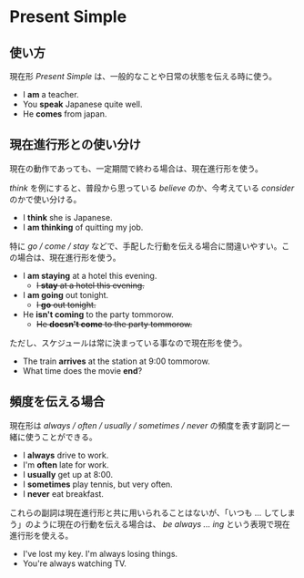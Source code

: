 # Present Simple

## 使い方

現在形 _Present Simple_ は、一般的なことや日常の状態を伝える時に使う。

* I __am__ a teacher.
* You __speak__ Japanese quite well.
* He __comes__ from japan.

## 現在進行形との使い分け

現在の動作であっても、一定期間で終わる場合は、現在進行形を使う。

_think_ を例にすると、普段から思っている _believe_ のか、今考えている _consider_ のかで使い分ける。

* I __think__ she is Japanese.
* I __am thinking__ of quitting my job.

特に _go / come / stay_ などで、手配した行動を伝える場合に間違いやすい。この場合は、現在進行形を使う。

* I __am staying__ at a hotel this evening.
  * <del>I __stay__ at a hotel this evening.</del>
* I __am going__ out tonight.
  * <del>I __go__ out tonight.</del>
* He __isn't coming__ to the party tommorow.
  * <del>He __doesn't come__ to the party tommorow.</del>

ただし、スケジュールは常に決まっている事なので現在形を使う。

* The train __arrives__ at the station at 9:00 tommorow.
* What time does the movie __end__?

## 頻度を伝える場合

現在形は _always / often / usually / sometimes / never_ の頻度を表す副詞と一緒に使うことができる。

* I __always__ drive to work.
* I'm __often__ late for work.
* I __usually__ get up at 8:00.
* I __sometimes__ play tennis, but very often.
* I __never__ eat breakfast.

これらの副詞は現在進行形と共に用いられることはないが、「いつも ... してしまう」のように現在の行動を伝える場合は、 _be always ... ing_ という表現で現在進行形を使える。

* I've lost my key. I'm always losing things.
* You're always watching TV.

